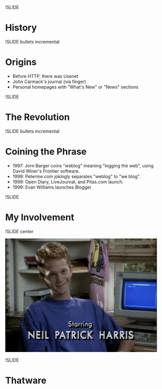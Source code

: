 !SLIDE 
# History #

!SLIDE bullets incremental

# Origins #

* Before HTTP, there was Usenet
* John Carmack's journal (via finger)
* Personal homepages with "What's New" or "News" sections

!SLIDE
# The Revolution #

!SLIDE bullets incremental

# Coining the Phrase

* 1997: Jorn Barger coins "weblog" meaning "logging the web", using
  David Winer's Frontier software.
* 1999: Peterme.com jokingly separates "weblog" to "we blog".
* 1999: Open Diary, LiveJournal, and Pitas.com launch.
* 1999: Evan Williams launches Blogger

!SLIDE

# My Involvement #

!SLIDE center

![nph](nph.jpg) 

!SLIDE

# Thatware #
